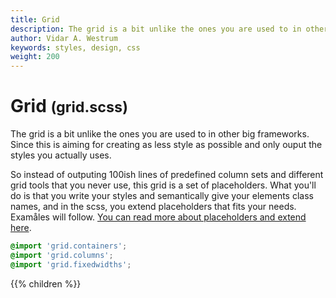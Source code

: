 ```yaml
---
title: Grid
description: The grid is a bit unlike the ones you are used to in other big frameworks. Since this is aiming for creating as less style as possible and only ouput the styles you actually uses.
author: Vidar A. Westrum
keywords: styles, design, css
weight: 200
---
```


# Grid <small>(grid.scss)</small>

The grid is a bit unlike the ones you are used to in other big frameworks. Since this is aiming for creating as less style as possible and only ouput the styles you actually uses.

So instead of outputing 100ish lines of predefined column sets and different grid tools that you never use, this grid is a set of placeholders. What you'll do is that you write your styles and semantically give your elements class names, and in the scss, you extend placeholders that fits your needs. Examåles will follow. [You can read more about placeholders and extend here](http://thesassway.com/intermediate/understanding-placeholder-selectors).

```css
@import 'grid.containers';
@import 'grid.columns';
@import 'grid.fixedwidths';
```


{{% children  %}}
